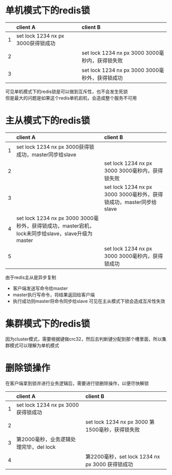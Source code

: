 # 单机模式下的redis锁
||client A|client B|
|:---|:---|:---|
|1|set lock 1234 nx px 3000获得锁成功||
|2||set lock 1234 nx px 3000 3000毫秒内，获得锁失败|
|3||set lock 1234 nx px 3000 3000毫秒外，获得锁成功|
  
可见单机模式下的redis锁是可以做到互斥性，也不会发生死锁  
但是最大的问题是如果这个redis单机宕机，会造成整个服务不可用
# 主从模式下的redis锁
||client A|client B|
|:---|:---|:---|
|1|set lock 1234 nx px 3000获得锁成功，master同步给slave||
|2||set lock 1234 nx px 3000 3000毫秒内，获得锁失败|
|3||set lock 1234 nx px 3000 3000毫秒外，获得锁成功，master同步给slave|
|4|set lock 1234 nx px 3000 3000毫秒外，获得锁成功，master宕机，lock未同步给slave，slave升级为master||
|5||set lock 1234 nx px 3000 3000毫秒内，获得锁成功|
  
由于redis主从是异步复制  
- 客户端发送写命令给master
- master执行写命令，将结果返回给客户端
- 执行成功则master将命令同步给slave
可见在主从模式下锁会造成互斥性失效

# 集群模式下的redis锁
因为cluster模式，需要根据键做crc32，然后去判断键分配到那个槽里面，所以集群模式可以理解为单机模式

# 删除锁操作
在客户端拿到锁并进行业务逻辑后，需要进行锁删除操作，以便尽快解锁
  
||client A|client B|
|:---|:---|:---|
|1|set lock 1234 nx px 3000获得锁成功||
|2||set lock 1234 nx px 3000 第1500毫秒，获得锁失败|
|3|第2000毫秒，业务逻辑处理完毕，del lock||
|4||第2200毫秒，set lock 1234 nx px 3000 获得锁成功|

